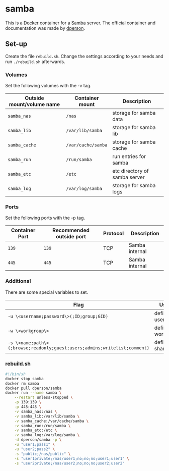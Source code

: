 # samba

This is a [Docker](/wiki/docker.md) container for a [Samba](../samba.md)
server.
The official container and documentation was made by
[dperson](https://hub.docker.com/r/samba).

## Set-up

Create the file `rebuild.sh`.
Change the settings according to your needs and run `./rebuild.sh` afterwards.

### Volumes

Set the following volumes with the -v tag.

| Outside mount/volume name | Container mount    | Description                   |
| ------------------------- | ------------------ | ----------------------------- |
| `samba_nas`               | `/nas`             | storage for samba data        |
| `samba_lib`               | `/var/lib/samba`   | storage for samba lib         |
| `samba_cache`             | `/var/cache/samba` | storage for samba cache       |
| `samba_run`               | `/run/samba`       | run entries for samba         |
| `samba_etc`               | `/etc`             | etc directory of samba server |
| `samba_log`               | `/var/log/samba`   | storage for samba logs        |

### Ports

Set the following ports with the -p tag.

| Container Port | Recommended outside port | Protocol | Description    |
| -------------- | ------------------------ | -------- | -------------- |
| `139`          | `139`                    | TCP      | Samba internal |
| `445`          | `445`                    | TCP      | Samba internal |

### Additional

There are some special variables to set.

| Flag                                                                      | Usage            |
| ------------------------------------------------------------------------- | ---------------- |
| `-u \<username;password\>(;ID;group;GID)`                                 | define user      |
| `-w \<workgroup\>`                                                        | define workgroup |
| `-s \<name;path\>(;browse;readonly;guest;users;admins;writelist;comment)` | define shares    |

### rebuild.sh

```sh
#!/bin/sh
docker stop samba
docker rm samba
docker pull dperson/samba
docker run --name samba \
    --restart unless-stopped \
    -p 139:139 \
    -p 445:445 \
    -v samba_nas:/nas \
    -v samba_lib:/var/lib/samba \
    -v samba_cache:/var/cache/samba \
    -v samba_run:/run/samba \
    -v samba_etc:/etc \
    -v samba_log:/var/log/samba \
    -d dperson/samba -p \
    -u "user1;pass1" \
    -u "user2;pass2" \
    -s "public;/nas/public" \
    -s "user1private;/nas/user1;no;no;no;user1;user1" \
    -s "user2private;/nas/user2;no;no;no;user2;user2"
```
